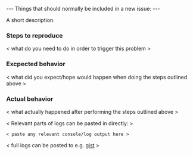 
--- Things that should normally be included in a new issue: ---

A short description.

### Steps to reproduce

< what do you need to do in order to trigger this problem >


### Excpected behavior

< what did you expect/hope would happen when doing the steps outlined above >

### Actual behavior

< what actually happened after performing the steps outlined above >

< Relevant parts of logs can be pasted in directly: >
```
< paste any relevant console/log output here >
```

< full logs can be posted to e.g. [gist](https://gist.github.com) >
